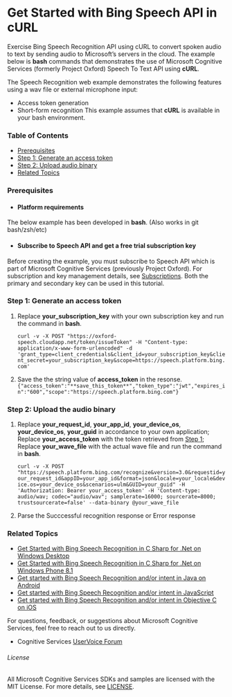 <!-- 
NavPath: Bing Speech API/Speech Recognition/REST API
LinkLabel: Get started in cURL
Url: Speech-api/documentation/GetStarted/GetStartedcURL
Weight: 80
-->

# Get Started with Bing Speech API in cURL

Exercise Bing Speech Recognition API using cURL to convert spoken audio to text by sending audio to Microsoft’s servers in the cloud. The example below is **bash** commands that demonstrates the use of Microsoft Cognitive Services (formerly Project Oxford) Speech To Text API using **cURL**.

The Speech Recognition web example demonstrates the following features using a wav file or external microphone input:
 * Access token generation
 * Short-form recognition
This example assumes that **cURL** is available in your bash environment.

### Table of Contents
*	[Prerequisites](#Prerequisites)
*	[Step 1: Generate an access token](#Step1)
*	[Step 2: Upload audio binary](#Step2)
*	[Related Topics](#Related)

### <a name="Prerequisites">Prerequisites</a>
* #### Platform requirements
The below example has been developed in **bash**. (Also works in git bash/zsh/etc)

* #### Subscribe to Speech API and get a free trial subscription key 
Before creating the example, you must subscribe to Speech API which is part of Microsoft Cognitive Services (previously Project Oxford). For subscription and key management details, see [Subscriptions](https://www.microsoft.com/cognitive-services/en-us/sign-up). Both the primary and secondary key can be used in this tutorial. 

### <a name="Step1">Step 1: Generate an access token</a>
1.	Replace **your_subscription_key** with your own subscription key and run the command in **bash**.

    `curl -v -X POST "https://oxford-speech.cloudapp.net/token/issueToken" -H "Content-type: application/x-www-form-urlencoded" -d 'grant_type=client_credentials&client_id=your_subscription_key&client_secret=your_subscription_key&scope=https://speech.platform.bing.com'`

2.	Save the the string value of **access_token** in the resonse.
    `{"access_token":"**save_this_token**","token_type":"jwt","expires_in":"600","scope":"https://speech.platform.bing.com"}`


### <a name="Step2">Step 2: Upload the audio binary</a>
1.	Replace **your_request_id**, **your_app_id**, **your_device_os**, **your_device_os**, **your_guid** in accordance to your own application; Replace **your_access_token** with the token retrieved from [Step 1](#Step1); Replace **your_wave_file** with the actual wave file and run the command in **bash**.

    `curl -v -X POST "https://speech.platform.bing.com/recognize&version=3.0&requestid=your_request_id&appID=your_app_id&format=json&locale=your_locale&device.os=your_device_os&scenarios=ulm&GUID=your_guid" -H 'Authorization: Bearer your_access_token' -H 'Content-type: audio/wav; codec="audio/wav"; samplerate=16000; sourcerate=8000; trustsourcerate=false' --data-binary @your_wave_file`

2. Parse the Succcessful recognition response or Error response

### <a name="Related">Related Topics</a>
* [Get Started with Bing Speech Recognition in C Sharp for .Net on Windows Desktop](GetStartedCSharpDesktop.md) 
* [Get Started with Bing Speech Recognition in C Sharp for .Net on Windows Phone 8.1](GetStartedCSharpWinPhone.md)
* [Get started with Bing Speech Recognition and/or intent in Java on Android](GetStartedJavaAndroid.md)
* [Get started with Bing Speech Recognition and/or intent in JavaScript](GetStartedJS.md)
* [Get started with Bing Speech Recognition and/or intent in Objective C on iOS](Get-Started-ObjectiveC-iOS.md) 


For questions, feedback, or suggestions about Microsoft Cognitive Services, feel free to reach out to us directly.

 * Cognitive Services [UserVoice Forum](https://cognitive.uservoice.com/)

###### License

All Microsoft Cognitive Services SDKs and samples are licensed with the MIT License. For more details, see [LICENSE](https://github.com/Microsoft/Cognitive-Speech-STT-JavaScript/blob/master/LICENSE.md).
